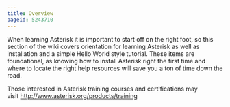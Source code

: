 ```yaml
---
title: Overview
pageid: 5243710
---
```


When learning Asterisk it is important to start off on the right foot, so this section of the wiki covers orientation for learning Asterisk as well as installation and a simple Hello World style tutorial. These items are foundational, as knowing how to install Asterisk right the first time and where to locate the right help resources will save you a ton of time down the road.

Those interested in Asterisk training courses and certifications may visit <http://www.asterisk.org/products/training>

